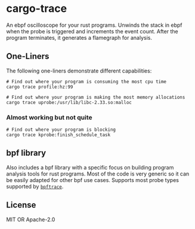 # cargo-trace
An ebpf oscilloscope for your rust programs. Unwinds the stack in ebpf when the probe is
triggered and increments the event count. After the program terminates, it generates a
flamegraph for analysis.

## One-Liners

The following one-liners demonstrate different capabilities:

```
# Find out where your program is consuming the most cpu time
cargo trace profile:hz:99
```

```
# Find out where your program is making the most memory allocations
cargo trace uprobe:/usr/lib/libc-2.33.so:malloc
```

### Almost working but not quite

```
# Find out where your program is blocking
cargo trace kprobe:finish_schedule_task
```

## bpf library
Also includes a bpf library with a specific focus on building program analysis tools for rust
programs. Most of the code is very generic so it can be easily adapted for other bpf use
cases. Supports most probe types supported by [`bpftrace`](https://github.com/iovisor/bpftrace).

## License
MIT OR Apache-2.0
